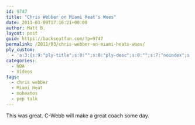 ```yaml
---
id: 9747
title: "Chris Webber on Miami Heat's Woes"
date: 2011-03-09T17:16:21+00:00
author: Matt B.
layout: post
guid: https://backseatfan.com/?p=9747
permalink: /2011/03/chris-webber-on-miami-heats-woes/
ply_custom:
  - 'a:3:{s:9:"ply-title";s:0:"";s:8:"ply-desc";s:0:"";s:7:"noindex";s:0:"";}'
categories:
  - NBA
  - Videos
tags:
  - chris webber
  - Miami Heat
  - moheatos
  - pep talk
---
```


<div class="entry">
  <p>
    This was great. C-Webb will make a great coach some day.
  </p>

  <p>
  </p>
</div>
